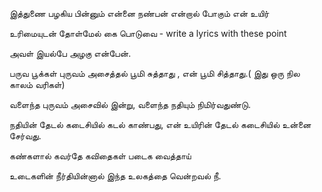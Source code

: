 இத்துணை பழகிய பின்னும் என்னை நண்பன் என்றால் போகும் என் உயிர்

உரிமையுடன் தோள்மேல் கை பொடுவை - write a lyrics with these point

அவள் இயல்பே அழகு என்பேன்.

பருவ பூக்கள் புருவம் அசைத்தல் பூமி சுத்தாது , என் பூமி சித்தாது.( இது ஒரு நில காலம் வரிகள்)

வளைந்த புருவம் அசைவில் இன்று, வளைந்த நதியும் நிமிர்வதுண்டு.

நதியின் தேடல் கடைசியில் கடல் காண்பது, என் உயிரின் தேடல் கடைசியில் உன்னை சேர்வது.

கண்களால் கவர்தே கவிதைகள் படைக வைத்தாய்

உடைகளின் நீர்தியின்னால் இந்த உலகத்தை வென்றவல் நீ.

